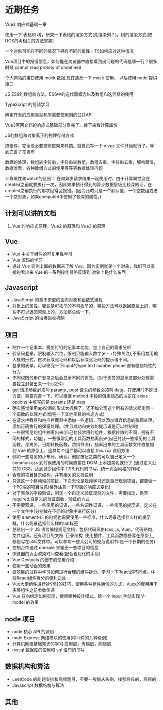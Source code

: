 <!--
 *@Author: x09898 coder_xujie@163.com
 * @Date: 2022-05-09 20:54:40
 * @LastEditors: x09898 coder_xujie@163.com
 * @LastEditTime: 2022-12-09 17:37:08
 * @FilePath: \HTML-CSS-Javascript-\待解决的知识点\近期的学习要务.md
 * @Description: 近期的学习任务
-->
# 近期任务

Vue3 响应式基础一章

使用一下 表格和 树，研究一下表格的渲染方式(先渲染列？)，树的渲染方式(把UCS的树相关的方法掌握)

一个对象可能在不同的情况下拥有不同的属性，TS如何应对这种情况

Vue项目中的报错信息，如何能在浏览器中直接看到出问题的代码是哪一行？很多时候 cannot read prototy of undefined

个人网站的接口使用 mock 数据,现在熟悉一下 mock 使用， 以后使用 node 提供接口

JS ES6的数组新方法，ES6中的迭代器概念以及数组和迭代器的使用

TypeScript 的视频学习

确定开发的应用类型和所需要使用到的公共API

Vue3官网文档的响应式基础部分看完了。接下来看计算属性

JS的数组和对象真正的物理存储方式

搞组件，完全没必要按照框架那样搞。就自己写一个 x.vue 文件开始就行了。等到完善了在发布

数据的处理，数组转字符串，字符串转数组，数组去重，字符串去重，解构赋值，数据类型，各种数组方式的使用等等等数据处理问题

计算属性和watch的区别： 在和异步请求结果一起使用时，由于计算属性会在created之前就要执行一次，因此如果预计得到的异步数据层级比较深的话，在created之前执行的那次经常会报错。(因为此时只是一个默认值，一个空数组或者一个空对象，如果computed中使用了较深的属性，)

## 计划可以讲的文档

1. Vue 的响应式原理，Vue2 的原理和 Vue3 的原理

## Vue

* Vue 中关于组件的可复用性学习
* Vue 源码的学习
* 通过 Vue 实例上面的数据来了解 Vue。因为实例就是一个对象，我们可以直接的看出来 Vue 的一系列操作最终反馈到 对象上是什么东西

## Javascript

* JavaScript 的基于原型的面向对象和函数式编程
* 对象上的属性。哪些是可枚举的不可枚举的，哪些方法可以返回原型上的，哪些不可以返回原型上的。方法都总结一下。
* JavaScript 的垃圾回收机制

## 项目

* 制作一个记事本。模仿钉钉的记事本功能。加上自己的需求分析
* 验证码登录，限制输入六位，限制只能输入数字(e - +特殊关注),不采用禁用输入框的形式。首次获取验证码和以后获取验证码的提示语不同。
* 登录的表单，可以研究一下input的type  text number phone 都有哪些特性的行为
* 不同权限的用户登录之后会显示不同的页签。(对于页签的显示这部分处理需要独立封装出来一个js文件)
* get 请求参数必须叫 params , post 请求的参数必须叫 data。在使用时不是很方便，需要完善一下。可以根据 method 字段的值来动态的决定在 axios options 中填写的是 params 还是 data
* 确实感觉使用api分层的形式太折腾了，还不如公司这个所有的请求都走同一个函数的处理方式(借鉴一下其他项目的构造方式)
* 在请求拦截器和响应拦截器中添加一些逻辑，可以添加错误信息的弹窗处理，添加正确执行的弹窗处理。(并且成功和失败的提示语是可以控制的)
* 一些很常见的组件抽离出来(自己封装常用的组件，根据传值的不同，拥有不同的样式，功能)，一些很常见的工具函数抽离出来(自己封装一些常见的工具函数，深拷贝，日期转换函数，防抖节流)，抽离出来的工具函数文件直接加到 Vue 的原型上，这样每个组件都可以直接 this.xxx 调用方法
* 例如一些常见的小布局，确认，删除按钮之类的可以自己定义一个 common.css 到时候使用的时候直接在 DOM 上添加类名就行了 (通过定义公共的 CSS，达到减少组件中 CSS 代码的书写，统一页面风格的作用)
* 合理的项目目录结构，并有相关的文档说明
* 只做这一个移动端的项目，下次无论是视频学习还是自己规划项目，都要做一个PC端的项目注意(格外注意一下界面的响应式变化)
* 对于表单的字段验证，制定一个自定义验证规则的文件，需要指定，是否required,自定义的验证函数，验证的方式
* 不需要双语，一些常用的词语，一些名词性词语，一些常见的提示语。定义在一个文件中(分别放在不同的对象中进行区分)
* 使用 element-ui 的时候也需要使用一些标准，什么场景选择什么样的提示框，什么场景选择什么样的tab标签
* 总结出一个 JS 语言编程规范文档，包括代码风格(css, js, Vue)，代码结构，文件组织。还有项目的文档: 目录结构, 使用插件，工具函数哪些写在原型上, 哪些写在utils文件中。可以参考一些大公司的规范说明书(是一个长期的任务)
* 控制台中通过 console 来输出一些项目的信息
* 浏览器的页面渲染时间查看(配合着优化的手段)
* Vue Devtools 的细节的使用介绍
* 使用一些动画的效果
* 做项目的过程中学习如何进行合理的组件拆分。学习一下React的不同点。体验React组件拆分的便利之处
* Vue大型组件进行拆分时的技巧，使用各种组件通信的方式，Vuex的使用用于多层组件之前参数传递
* Vue 双向绑定如何实现，使用哪种设计模式。给一个 input 手动实现 V-model 的效果

## node 项目

* node 核心 API 的调用
* node Express 网络模块的使用(中间件的几种级别)
* 计算机网络基础知识的学习 应用层，传输层，网络层
* mysql 数据库的使用和 sql 语句的书写

## 数据机构和算法

* LeetCode 的刷题安排和高频题目，不要一股脑从头刷，找那经典的，高频的
* Javascript 数据结构与算法

## 其他
